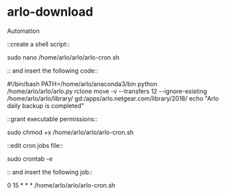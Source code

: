# arlo-download

Automation

::create a shell script::

sudo nano /home/arlo/arlo/arlo-cron.sh


:: and insert the following code::


#!/bin/bash
PATH=/home/arlo/anaconda3/bin
python /home/arlo/arlo/arlo.py
rclone move -v --transfers 12 --ignore-existing /home/arlo/arlo/library/ gd:/apps/arlo.netgear.com/library/2018/
echo "Arlo daily backup is completed"


::grant executable permissions::

sudo chmod +x /home/arlo/arlo/arlo-cron.sh


::edit cron jobs file::

sudo crontab -e


:: and insert the following job::

0 15 * * * /home/arlo/arlo/arlo-cron.sh
